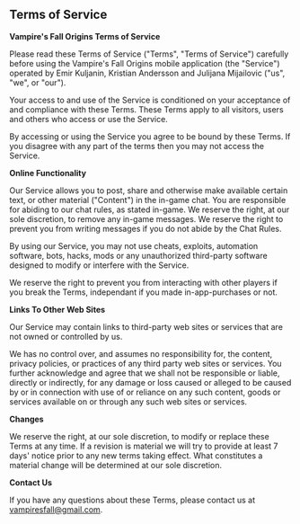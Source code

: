 ## Terms of Service

**Vampire's Fall Origins Terms of Service**

Please read these Terms of Service ("Terms", "Terms of Service") carefully before using the Vampire's Fall Origins mobile application (the "Service") operated by Emir Kuljanin, Kristian Andersson and Julijana Mijailovic ("us", "we", or "our").

Your access to and use of the Service is conditioned on your acceptance of and compliance with these Terms. These Terms apply to all visitors, users and others who access or use the Service.

By accessing or using the Service you agree to be bound by these Terms. If you disagree with any part of the terms then you may not access the Service.

**Online Functionality**

Our Service allows you to post, share and otherwise make available certain text, or other material ("Content") in the in-game chat. You are responsible for abiding to our chat rules, as stated in-game. We reserve the right, at our sole discretion, to remove any in-game messages. We reserve the right to prevent you from writing messages if you do not abide by the Chat Rules.

By using our Service, you may not use cheats, exploits, automation software, bots, hacks, mods or any unauthorized third-party software designed to modify or interfere with the Service.

We reserve the right to prevent you from interacting with other players if you break the Terms, independant if you made in-app-purchases or not.

**Links To Other Web Sites**

Our Service may contain links to third-party web sites or services that are not owned or controlled by us.

We has no control over, and assumes no responsibility for, the content, privacy policies, or practices of any third party web sites or services. You further acknowledge and agree that we shall not be responsible or liable, directly or indirectly, for any damage or loss caused or alleged to be caused by or in connection with use of or reliance on any such content, goods or services available on or through any such web sites or services.

**Changes**

We reserve the right, at our sole discretion, to modify or replace these Terms at any time. If a revision is material we will try to provide at least 7 days' notice prior to any new terms taking effect. What constitutes a material change will be determined at our sole discretion.

**Contact Us**

If you have any questions about these Terms, please contact us at vampiresfall@gmail.com.
